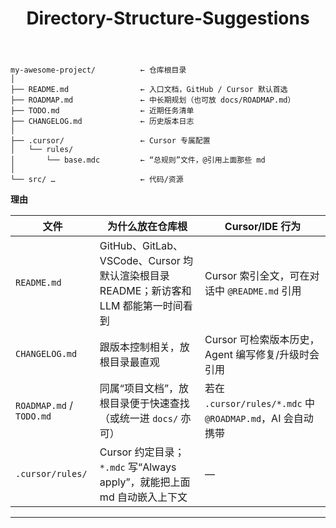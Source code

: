 ﻿---
layout: default
title: Directory-Structure-Suggestions
narrow: true
---
```
my-awesome-project/          ← 仓库根目录
│
├── README.md                ← 入口文档，GitHub / Cursor 默认首选
├── ROADMAP.md               ← 中长期规划（也可放 docs/ROADMAP.md）
├── TODO.md                  ← 近期任务清单
├── CHANGELOG.md             ← 历史版本日志
│
├── .cursor/                 ← Cursor 专属配置
│   └── rules/
│       └── base.mdc         ← “总规则”文件，@引用上面那些 md
│
└── src/ …                   ← 代码/资源
```

**理由**

|文件|为什么放在仓库根|Cursor/IDE 行为|
|---|---|---|
|`README.md`|GitHub、GitLab、VSCode、Cursor 均默认渲染根目录 README；新访客和 LLM 都能第一时间看到|Cursor 索引全文，可在对话中 `@README.md` 引用|
|`CHANGELOG.md`|跟版本控制相关，放根目录最直观|Cursor 可检索版本历史，Agent 编写修复/升级时会引用|
|`ROADMAP.md` / `TODO.md`|同属“项目文档”，放根目录便于快速查找（或统一进 `docs/` 亦可）|若在 `.cursor/rules/*.mdc` 中 `@ROADMAP.md`，AI 会自动携带|
|`.cursor/rules/`|Cursor 约定目录；`*.mdc` 写“Always apply”，就能把上面 md 自动嵌入上下文|—|

---